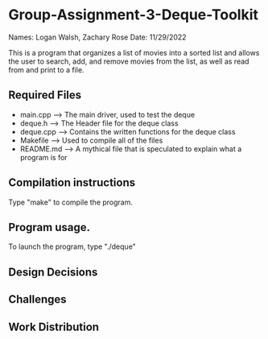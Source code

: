 # Group-Assignment-3-Deque-Toolkit
Names: Logan Walsh, Zachary Rose
Date: 11/29/2022

This is a program that organizes a list of movies into a sorted list and allows the user to search, add, and remove movies from the list, as well as read from and print to a file.

## Required Files
* main.cpp --> The main driver, used to test the deque
* deque.h --> The Header file for the deque class
* deque.cpp --> Contains the written functions for the deque class
* Makefile --> Used to compile all of the files
* README.md --> A mythical file that is speculated to explain what a program is for

## Compilation instructions

Type "make" to compile the program.

## Program usage.

To launch the program, type "./deque"

## Design Decisions

## Challenges



## Work Distribution
